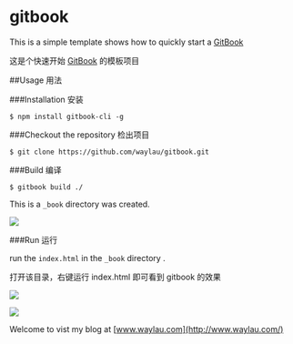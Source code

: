 gitbook
======

This is a simple template shows how to quickly start a   [GitBook](https://www.gitbook.io)

这是个快速开始 [GitBook](https://www.gitbook.io) 的模板项目

##Usage 用法

###Installation 安装

    $ npm install gitbook-cli -g
  	
###Checkout the repository 检出项目

    $ git clone https://github.com/waylau/gitbook.git
  
###Build 编译

	$ gitbook build ./
	
This is a `_book` directory was created.

![](http://99btgc01.info/uploads/2014/12/02%282%29.jpg)

###Run 运行

run the `index.html` in the `_book` directory .
 
打开该目录，右键运行 index.html 即可看到 gitbook 的效果

![](http://99btgc01.info/uploads/2014/12/03%282%29.jpg)

![](http://99btgc01.info/uploads/2014/12/04%282%29.jpg)

Welcome to vist my blog at [www.waylau.com](http://www.waylau.com/)

